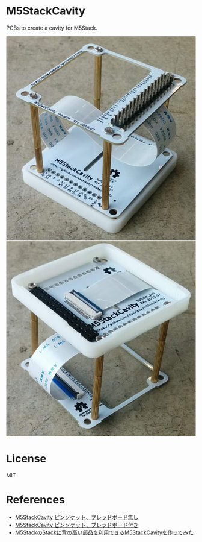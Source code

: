 # M5StackCavity

PCBs to create a cavity for M5Stack.

![cavity_top](/docs/cavity_top.jpg)
![cavity_bottom](/docs/cavity_bottom.jpg)

# License

MIT

# References

- [M5StackCavity ピンソケット、ブレッドボード無し](https://www.switch-science.com/catalog/5684/)
- [M5StackCavity ピンソケット、ブレッドボード付き](https://www.switch-science.com/catalog/5685/)
- [M5StackのStackに背の高い部品を利用できるM5StackCavityを作ってみた](http://asukiaaa.blogspot.com/2019/08/m5stackstackm5stackcavity.html)

